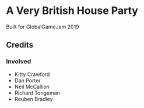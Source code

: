 # A Very British House Party

Built for GlobalGameJam 2019


## Credits

### Involved
- Kitty Crawford
- Dan Porter
- Neil McCallion
- Richard Tongeman
- Reuben Bradley
